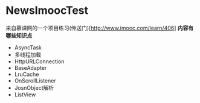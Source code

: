 # NewsImoocTest
来自慕课网的一个项目练习(传送门)[http://www.imooc.com/learn/406]
**内容有哪些知识点**
- AsyncTask
- 多线程加载
- HttpURLConnection
- BaseAdapter
- LruCache
- OnScrollListener
- JosnObject解析
- ListView
